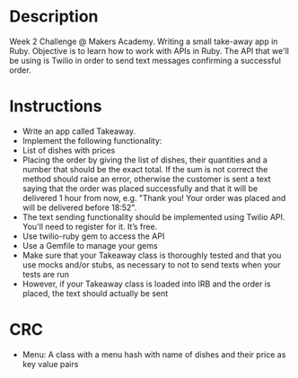 # Description
	
Week 2 Challenge @ Makers Academy. Writing a small take-away app in Ruby. Objective is to learn how to work with APIs in Ruby. The API that we'll be using is Twilio in order to send text messages confirming a successful order.

# Instructions
* Write an app called Takeaway.
* Implement the following functionality:
 * List of dishes with prices
 * Placing the order by giving the list of dishes, their quantities and a number that should be the exact total. If the sum is not correct the method should raise an error, otherwise the customer is sent a text saying that the order was placed successfully and that it will be delivered 1 hour from now, e.g. "Thank you! Your order was placed and will be delivered before 18:52".
 * The text sending functionality should be implemented using Twilio API. You'll need to register for it. It’s free.
* Use twilio-ruby gem to access the API
* Use a Gemfile to manage your gems
* Make sure that your Takeaway class is thoroughly tested and that you use mocks and/or stubs, as necessary to not to send texts when your tests are run
* However, if your Takeaway class is loaded into IRB and the order is placed, the text should actually be sent

# CRC

* Menu: A class with a menu hash with name of dishes and their price as key value pairs